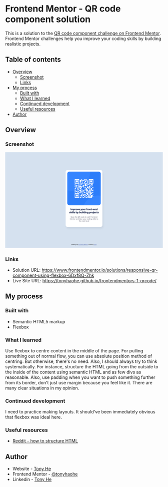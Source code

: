 # Frontend Mentor - QR code component solution

This is a solution to the [QR code component challenge on Frontend Mentor](https://www.frontendmentor.io/challenges/qr-code-component-iux_sIO_H). Frontend Mentor challenges help you improve your coding skills by building realistic projects. 

## Table of contents

- [Overview](#overview)
  - [Screenshot](#screenshot)
  - [Links](#links)
- [My process](#my-process)
  - [Built with](#built-with)
  - [What I learned](#what-i-learned)
  - [Continued development](#continued-development)
  - [Useful resources](#useful-resources)
- [Author](#author)

## Overview

### Screenshot

![Screenshot of the QR code component](./screenshot.png)

### Links

- Solution URL: https://www.frontendmentor.io/solutions/responsive-qr-component-using-flexbox-6Dxf8Q-Zhk
- Live Site URL: https://tonyhaohe.github.io/frontendmentors-1-qrcode/

## My process

### Built with

- Semantic HTML5 markup
- Flexbox

### What I learned

Use flexbox to centre content in the middle of the page. For pulling something out of normal flow, you can use absolute position method of centring. But otherwise, there's no need. Also, I should always try to think systematically. For instance, structure the HTML going from the outside to the inside of the content using semantic HTML and as few divs as reasonable. Also, use padding when you want to push something further from its border, don't just use margin because you feel like it. There are many clear situations in my opinion. 

### Continued development

I need to practice making layouts. It should've been immediately obvious that flexbox was ideal here. 

### Useful resources

- [Reddit - how to structure HTML](https://www.reddit.com/r/webdev/comments/ykmcfy/how_do_you_structure_your_html_css/ )

## Author

- Website - [Tony He](https://www.tonyhaohe.com)
- Frontend Mentor - [@tonyhaohe](https://www.frontendmentor.io/profile/tonyhaohe)
- Linkedin - [Tony He](https://linkedin.com/in/tony-he-birmingham)
